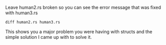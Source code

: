 
Leave human2.rs broken so you can see the error message
that was fixed with human3.rs

```
diff human2.rs human3.rs
```

This shows you a major problem you were having with structs
and the simple solution I came up with to solve it.
